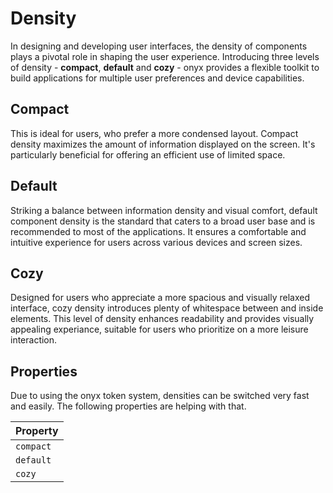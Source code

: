 # Density

In designing and developing user interfaces, the density of components plays a pivotal role in shaping the user experience. Introducing three levels of density - **compact**, **default** and **cozy** - onyx provides a flexible toolkit to build applications for multiple user preferences and device capabilities.

## Compact

This is ideal for users, who prefer a more condensed layout. Compact density maximizes the amount of information displayed on the screen. It's particularly beneficial for offering an efficient use of limited space.

## Default

Striking a balance between information density and visual comfort, default component density is the standard that caters to a broad user base and is recommended to most of the applications. It ensures a comfortable and intuitive experience for users across various devices and screen sizes.

## Cozy

Designed for users who appreciate a more spacious and visually relaxed interface, cozy density introduces plenty of whitespace between and inside elements. This level of density enhances readability and provides visually appealing experiance, suitable for users who prioritize on a more leisure interaction.

## Properties

Due to using the onyx token system, densities can be switched very fast and easily. The following properties are helping with that.

| Property  |
| --------- |
| `compact` |
| `default` |
| `cozy`    |
